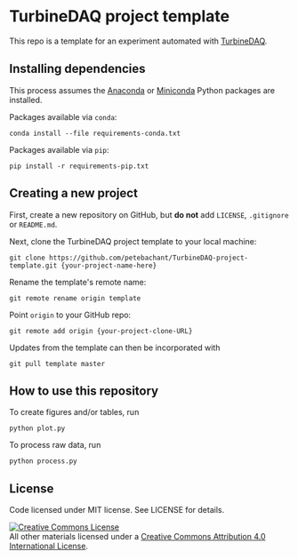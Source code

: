 # TurbineDAQ project template

This repo is a template for an experiment automated with [TurbineDAQ](https://github.com/petebachant/TurbineDAQ).


## Installing dependencies

This process assumes the
[Anaconda](http://continuum.io/downloads) or
[Miniconda](http://conda.pydata.org/miniconda.html)
Python packages are installed.

Packages available via `conda`:

    conda install --file requirements-conda.txt

Packages available via `pip`:

    pip install -r requirements-pip.txt


## Creating a new project

First, create a new repository on GitHub, but **do not** add `LICENSE`,
`.gitignore` or `README.md`.

Next, clone the TurbineDAQ project template to your local machine:

    git clone https://github.com/petebachant/TurbineDAQ-project-template.git {your-project-name-here}

Rename the template's remote name:

    git remote rename origin template

Point `origin` to your GitHub repo:

    git remote add origin {your-project-clone-URL}

Updates from the template can then be incorporated with

    git pull template master


## How to use this repository

To create figures and/or tables, run

    python plot.py

To process raw data, run

    python process.py


## License

Code licensed under MIT license. See LICENSE for details.

<a rel="license" href="http://creativecommons.org/licenses/by/4.0/">
<img alt="Creative Commons License" style="border-width:0" src="http://i.creativecommons.org/l/by/4.0/88x31.png" />
</a><br />All other materials licensed under a <a rel="license" href="http://creativecommons.org/licenses/by/4.0/"/>
Creative Commons Attribution 4.0 International License</a>.
